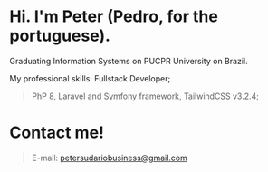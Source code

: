 # Hi. I'm Peter (Pedro, for the portuguese).

Graduating Information Systems on PUCPR University on Brazil.

My professional skills:
Fullstack Developer;
>PhP 8, Laravel and Symfony framework, TailwindCSS v3.2.4;



# Contact me!
>E-mail: petersudariobusiness@gmail.com


